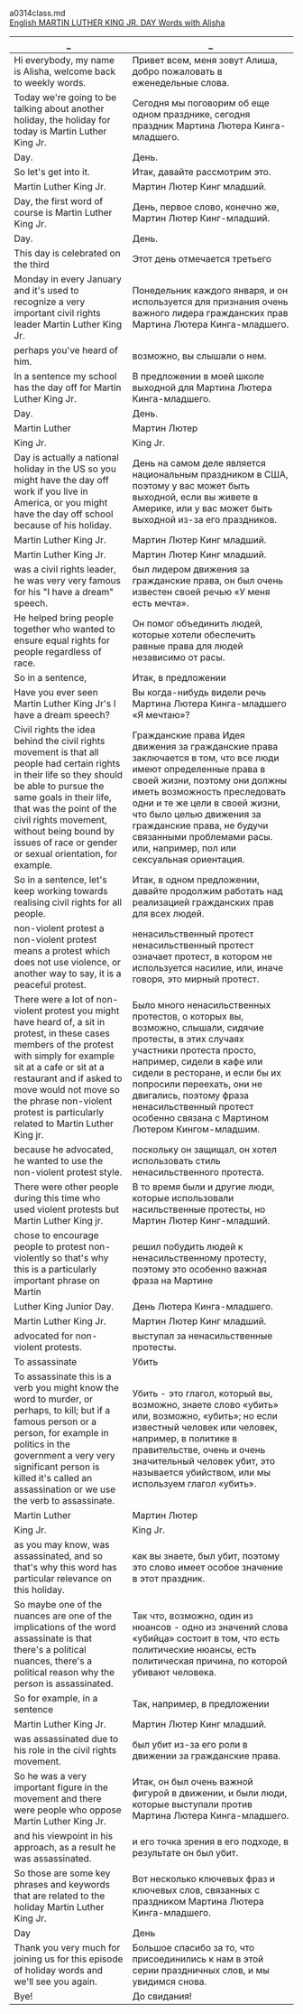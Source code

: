 a0314class.md    
[English MARTIN LUTHER KING JR. DAY Words with Alisha](https://www.youtube.com/watch?v=8AI6gGjw1O4)  




_|_
--|--
Hi everybody, my name is Alisha, welcome back to weekly words.|Привет всем, меня зовут Алиша, добро пожаловать в еженедельные слова.
Today we're going to be talking about another holiday, the holiday for today is Martin Luther King Jr.|Сегодня мы поговорим об еще одном празднике, сегодня праздник Мартина Лютера Кинга-младшего.
Day.|День.
So let's get into it.|Итак, давайте рассмотрим это.
Martin Luther King Jr.|Мартин Лютер Кинг младший.
Day, the first word of course is Martin Luther King Jr.|День, первое слово, конечно же, Мартин Лютер Кинг-младший.
Day.|День.
This day is celebrated on the third|Этот день отмечается третьего
Monday in every January and it's used to recognize a very important civil rights leader Martin Luther King Jr.|Понедельник каждого января, и он используется для признания очень важного лидера гражданских прав Мартина Лютера Кинга-младшего.
perhaps you've heard of him.|возможно, вы слышали о нем.
In a sentence my school has the day off for Martin Luther King Jr.|В предложении в моей школе выходной для Мартина Лютера Кинга-младшего.
Day.|День.
Martin Luther|Мартин Лютер
King Jr.|King Jr.
Day is actually a national holiday in the US so you might have the day off work if you live in America, or you might have the day off school because of his holiday.|День на самом деле является национальным праздником в США, поэтому у вас может быть выходной, если вы живете в Америке, или у вас может быть выходной из-за его праздников.
Martin Luther King Jr.|Мартин Лютер Кинг младший.
Martin Luther King Jr.|Мартин Лютер Кинг младший.
was a civil rights leader, he was very very famous for his "I have a dream" speech.|был лидером движения за гражданские права, он был очень известен своей речью «У меня есть мечта».
He helped bring people together who wanted to ensure equal rights for people regardless of race.|Он помог объединить людей, которые хотели обеспечить равные права для людей независимо от расы.
So in a sentence,|Итак, в предложении
Have you ever seen Martin Luther King Jr's I have a dream speech?|Вы когда-нибудь видели речь Мартина Лютера Кинга-младшего «Я мечтаю»?
Civil rights the idea behind the civil rights movement is that all people had certain rights in their life so they should be able to pursue the same goals in their life, that was the point of the civil rights movement, without being bound by issues of race or gender or sexual orientation, for example.|Гражданские права Идея движения за гражданские права заключается в том, что все люди имеют определенные права в своей жизни, поэтому они должны иметь возможность преследовать одни и те же цели в своей жизни, что было целью движения за гражданские права, не будучи связанными проблемами расы. или, например, пол или сексуальная ориентация.
So in a sentence, let's keep working towards realising civil rights for all people.|Итак, в одном предложении, давайте продолжим работать над реализацией гражданских прав для всех людей.
non-violent protest a non-violent protest means a protest which does not use violence, or another way to say, it is a peaceful protest.|ненасильственный протест ненасильственный протест означает протест, в котором не используется насилие, или, иначе говоря, это мирный протест.
There were a lot of non-violent protest you might have heard of, a sit in protest, in these cases members of the protest with simply for example sit at a cafe or sit at a restaurant and if asked to move would not move so the phrase non-violent protest is particularly related to Martin Luther King jr.|Было много ненасильственных протестов, о которых вы, возможно, слышали, сидячие протесты, в этих случаях участники протеста просто, например, сидели в кафе или сидели в ресторане, и если бы их попросили переехать, они не двигались, поэтому фраза ненасильственный протест особенно связана с Мартином Лютером Кингом-младшим.
because he advocated, he wanted to use the non-violent protest style.|поскольку он защищал, он хотел использовать стиль ненасильственного протеста.
There were other people during this time who used violent protests but Martin Luther King jr.|В то время были и другие люди, которые использовали насильственные протесты, но Мартин Лютер Кинг-младший.
chose to encourage people to protest non-violently so that's why this is a particularly important phrase on Martin|решил побудить людей к ненасильственному протесту, поэтому это особенно важная фраза на Мартине
Luther King Junior Day.|День Лютера Кинга-младшего.
Martin Luther King Jr.|Мартин Лютер Кинг младший.
advocated for non-violent protests.|выступал за ненасильственные протесты.
To assassinate|Убить
To assassinate this is a verb you might know the word to murder, or perhaps, to kill; but if a famous person or a person, for example in politics in the government a very very significant person is killed it's called an assassination or we use the verb to assassinate.|Убить - это глагол, который вы, возможно, знаете слово «убить» или, возможно, «убить»; но если известный человек или человек, например, в политике в правительстве, очень и очень значительный человек убит, это называется убийством, или мы используем глагол «убить».
Martin Luther|Мартин Лютер
King Jr.|King Jr.
as you may know, was assassinated, and so that's why this word has particular relevance on this holiday.|как вы знаете, был убит, поэтому это слово имеет особое значение в этот праздник.
So maybe one of the nuances are one of the implications of the word assassinate is that there's a political nuances, there's a political reason why the person is assassinated.|Так что, возможно, один из нюансов - одно из значений слова «убийца» состоит в том, что есть политические нюансы, есть политическая причина, по которой убивают человека.
So for example, in a sentence|Так, например, в предложении
Martin Luther King Jr.|Мартин Лютер Кинг младший.
was assassinated due to his role in the civil rights movement.|был убит из-за его роли в движении за гражданские права.
So he was a very important figure in the movement and there were people who oppose Martin Luther King Jr.|Итак, он был очень важной фигурой в движении, и были люди, которые выступали против Мартина Лютера Кинга-младшего.
and his viewpoint in his approach, as a result he was assassinated.|и его точка зрения в его подходе, в результате он был убит.
So those are some key phrases and keywords that are related to the holiday Martin Luther King Jr.|Вот несколько ключевых фраз и ключевых слов, связанных с праздником Мартина Лютера Кинга-младшего.
Day|День
Thank you very much for joining us for this episode of holiday words and we'll see you again.|Большое спасибо за то, что присоединились к нам в этой серии праздничных слов, и мы увидимся снова.
Bye!|До свидания!
